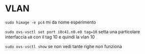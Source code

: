 # VLAN
`sudo himage -e pc4` mi da nome esperimento

`sudo ovs-vsctl set port i0c41.n0.e0 tag=10` setta una particolare interfaccia `e0` con il tag 10 e quindi la vlan 10

`sudo ovs-vsctl show` se non vedi tante righe non funziona 
